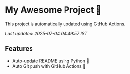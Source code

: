 # My Awesome Project 🚀

This project is automatically updated using GitHub Actions.

_Last updated: 2025-07-04 04:49:57 IST_

## Features
- Auto-update README using Python 🐍
- Auto Git push with GitHub Actions 🤖
